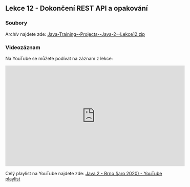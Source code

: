 Lekce 12 - Dokončení REST API a opakování
-----------------------------------------

### Soubory

Archív najdete zde: [Java-Training--Projects--Java-2--Lekce12.zip](/data/2020-jaro/java-2/Java-Training--Projects--Java-2--Lekce12.zip)

### Videozáznam

Na YouTube se můžete podívat na záznam z lekce:

<iframe width="560" height="315"
	src="https://www.youtube.com/embed/KIsaYa1AQDY"
	frameborder="0"
	allowfullscreen></iframe>

Celý playlist na YouTube najdete zde:
[Java 2 - Brno (jaro 2020) - YouTube playlist](https://www.youtube.com/playlist?list=PLTCx5oiCrIJ5H1uPvwQYUkhQuznifLe-L)
